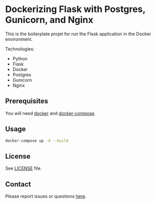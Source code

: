 # Dockerizing Flask with Postgres, Gunicorn, and Nginx

This is the boilerplate projet for run the Flask application in the Docker environment.

Technologies:

- Python
- Flask
- Docker
- Postgres
- Gunicorn
- Nginx

## Prerequisites

You will need [docker](https://docs.docker.com/engine/installation/) and [docker-compose](https://docs.docker.com/compose/install/).

## Usage

```bash
docker-compose up -d --build
```

## License

See [LICENSE](LICENSE) file.

## Contact

Please report issues or questions [here]().
